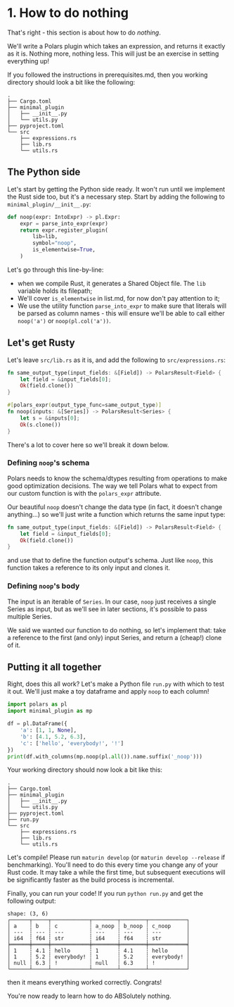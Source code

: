 # 1. How to do nothing

That's right - this section is about how to do _nothing_.

We'll write a Polars plugin which takes an expression, and returns it exactly
as it is. Nothing more, nothing less. This will just be an exercise in setting
everything up!

If you followed the instructions in prerequisites.md, then you working directory
should look a bit like the following:
```
.
├── Cargo.toml
├── minimal_plugin
│   ├── __init__.py
│   └── utils.py
├── pyproject.toml
└── src
    ├── expressions.rs
    ├── lib.rs
    └── utils.rs
```

## The Python side

Let's start by getting the Python side ready. It won't run until we
implement the Rust side too, but it's a necessary step.
Start by adding the following to `minimal_plugin/__init__.py`:

```python
def noop(expr: IntoExpr) -> pl.Expr:
    expr = parse_into_expr(expr)
    return expr.register_plugin(
        lib=lib,
        symbol="noop",
        is_elementwise=True,
    )
```
Let's go through this line-by-line:

- when we compile Rust, it generates a Shared Object file.
  The `lib` variable holds its filepath;
- We'll cover `is_elementwise` in list.md, for now don't pay attention to it;
- We use the utility function `parse_into_expr` to make sure that
  literals will be parsed as column names - this will ensure we'll be
  able to call either `noop('a')` or `noop(pl.col('a'))`.

## Let's get Rusty

Let's leave `src/lib.rs` as it is, and add the following to `src/expressions.rs`:

``` rust
fn same_output_type(input_fields: &[Field]) -> PolarsResult<Field> {
    let field = &input_fields[0];
    Ok(field.clone())
}

#[polars_expr(output_type_func=same_output_type)]
fn noop(inputs: &[Series]) -> PolarsResult<Series> {
    let s = &inputs[0];
    Ok(s.clone())
} 
```

There's a lot to cover here so we'll break it down below.

### Defining `noop`'s schema

Polars needs to know the schema/dtypes resulting from operations to make good
optimization decisions. The way we tell Polars what to expect from our custom
function is with the `polars_expr` attribute.

Our beautiful `noop` doesn't change the data type (in fact, it doesn't change anything...)
so we'll just write a function which returns the same input type:

```Rust
fn same_output_type(input_fields: &[Field]) -> PolarsResult<Field> {
    let field = &input_fields[0];
    Ok(field.clone())
}
```
and use that to define the function output's schema. Just like
`noop`, this function takes a reference to its only input and
clones it.

### Defining `noop`'s body

The input is an iterable of `Series`. In our case, `noop` just
receives a single Series as input, but as we'll see in later
sections, it's possible to pass multiple Series.

We said we wanted our function to do nothing, so let's implement
that: take a reference to the first (and only) input Series,
and return a (cheap!) clone of it.

## Putting it all together

Right, does this all work? Let's make a Python file `run.py` with which to
test it out. We'll just make a toy dataframe and apply `noop`
to each column!
```python
import polars as pl
import minimal_plugin as mp

df = pl.DataFrame({
    'a': [1, 1, None],
    'b': [4.1, 5.2, 6.3],
    'c': ['hello', 'everybody!', '!']
})
print(df.with_columns(mp.noop(pl.all()).name.suffix('_noop')))
```

Your working directory should now look a bit like this:

```
.
├── Cargo.toml
├── minimal_plugin
│   ├── __init__.py
│   └── utils.py
├── pyproject.toml
├── run.py
└── src
    ├── expressions.rs
    ├── lib.rs
    └── utils.rs
```

Let's compile! Please run `maturin develop` (or `maturin develop --release` if benchmarking).
You'll need to do this every time you change any of your Rust code.
It may take a while the first time, but subsequent executions will
be significantly faster as the build process is incremental.

Finally, you can run your code! If you run `python run.py` and get
the following output:
```
shape: (3, 6)
┌──────┬─────┬────────────┬────────┬────────┬────────────┐
│ a    ┆ b   ┆ c          ┆ a_noop ┆ b_noop ┆ c_noop     │
│ ---  ┆ --- ┆ ---        ┆ ---    ┆ ---    ┆ ---        │
│ i64  ┆ f64 ┆ str        ┆ i64    ┆ f64    ┆ str        │
╞══════╪═════╪════════════╪════════╪════════╪════════════╡
│ 1    ┆ 4.1 ┆ hello      ┆ 1      ┆ 4.1    ┆ hello      │
│ 1    ┆ 5.2 ┆ everybody! ┆ 1      ┆ 5.2    ┆ everybody! │
│ null ┆ 6.3 ┆ !          ┆ null   ┆ 6.3    ┆ !          │
└──────┴─────┴────────────┴────────┴────────┴────────────┘
```
then it means everything worked correctly. Congrats!

You're now ready to learn how to do ABSolutely nothing.
